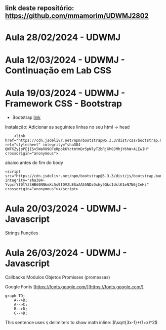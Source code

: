 ## link deste repositório: https://github.com/mmamorim/UDWMJ2802

# Aula 28/02/2024 - UDWMJ
# Aula 12/03/2024 - UDWMJ - Continuação em Lab CSS
# Aula 19/03/2024 - UDWMJ - Framework CSS - Bootstrap
- Bootstrap [link](https://getbootstrap.com/)

Instalação: Adicionar as seguintes linhas no seu html -> head
~~~
    <link href="https://cdn.jsdelivr.net/npm/bootstrap@5.3.3/dist/css/bootstrap.min.css" rel="stylesheet" integrity="sha384-QWTKZyjpPEjISv5WaRU9OFeRpok6YctnYmDr5pNlyT2bRjXh0JMhjY6hW+ALEwIH" crossorigin="anonymous">
~~~

abaixo antes do fim do body
~~~
<script src="https://cdn.jsdelivr.net/npm/bootstrap@5.3.3/dist/js/bootstrap.bundle.min.js" integrity="sha384-YvpcrYf0tY3lHB60NNkmXc5s9fDVZLESaAA55NDzOxhy9GkcIdslK1eN7N6jIeHz" crossorigin="anonymous"></script>
~~~

# Aula 20/03/2024 - UDWMJ - Javascript
Strings
Funções

# Aula 26/03/2024 - UDWMJ - Javascript
Callbacks
Modulos
Objetos
Promisses (promessas)

Google Fonts [https://fonts.google.com/](https://fonts.google.com/)

```mermaid
graph TD;
    A-->B;
    A-->C;
    B-->D;
    C-->D;
```

This sentence uses `$` delimiters to show math inline:  $\sqrt{3x-1}+(1+x)^2$